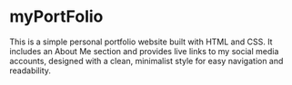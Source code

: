# myPortFolio
This is a simple personal portfolio website built with HTML and CSS. It includes an About Me section and provides live links to my social media accounts, designed with a clean, minimalist style for easy navigation and readability.
